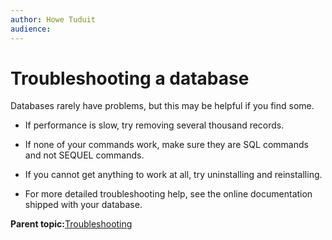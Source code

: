 ```yaml
---
author: Howe Tuduit
audience: 
---
```


# Troubleshooting a database

Databases rarely have problems, but this may be helpful if you find some.

-   If performance is slow, try removing several thousand records.

-   If none of your commands work, make sure they are SQL commands and not SEQUEL commands.

-   If you cannot get anything to work at all, try uninstalling and reinstalling.

-   For more detailed troubleshooting help, see the online documentation shipped with your database.


**Parent topic:**[Troubleshooting](../tasks/troubleshooting.md)

